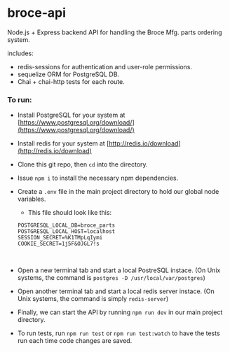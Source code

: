 # broce-api  
Node.js + Express backend API for handling the Broce Mfg. parts ordering system.

includes:

- redis-sessions for authentication and user-role permissions.
- sequelize ORM for PostgreSQL DB.
- Chai + chai-http tests for each route.

### To run:

- Install PostgreSQL for your system at [https://www.postgresql.org/download/](https://www.postgresql.org/download/)

- Install redis for your system at [http://redis.io/download](http://redis.io/download)

- Clone this git repo, then `cd` into the directory.

- Issue `npm i` to install the necessary npm dependencies.

- Create a `.env` file in the main project directory to hold our global node variables.

  - This file should look like this:  
  ```  
  POSTGRESQL_LOCAL_DB=broce_parts
  POSTGRESQL_LOCAL_HOST=localhost
  SESSION_SECRET=%K1TMpLqIymi
  COOKIE_SECRET=1j5F&OJGL7!s  
  ```  
 ​
- Open a new terminal tab and start a local PostreSQL instace. (On Unix systems, the command is `postgres -D /usr/local/var/postgres`)

- Open another terminal tab and start a local redis server instace. (On Unix systems, the command is simply `redis-server`)

- Finally, we can start the API by running `npm run dev` in our main project directory.

- To run tests, run `npm run test` or `npm run test:watch` to have the tests run each time code changes are saved.